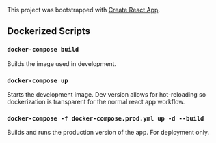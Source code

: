 This project was bootstrapped with [Create React App](https://github.com/facebook/create-react-app).

## Dockerized Scripts

### `docker-compose build`

Builds the image used in development.

### `docker-compose up`

Starts the development image. Dev version allows for hot-reloading so dockerization is transparent for the normal react app workflow.

### `docker-compose -f docker-compose.prod.yml up -d --build`

Builds and runs the production version of the app. For deployment only.
